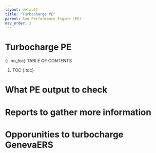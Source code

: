 ```yaml
---
layout: default
title: "Turbocharge PE"
parent: Run Performance Engine (PE)
nav_order: 3
---
```


# Turbocharge PE
{: .no_toc}
TABLE OF CONTENTS 
1. TOC
{:toc}  

# What PE output to check


# Reports to gather more information


# Opporunities to turbocharge GenevaERS



